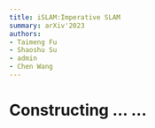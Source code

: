 ```yaml
---
title: iSLAM:Imperative SLAM
summary: arXiv'2023 
authors: 
- Taimeng Fu
- Shaoshu Su
- admin 
- Chen Wang
---
```


# Constructing ... ...